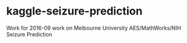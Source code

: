# kaggle-seizure-prediction
Work for 2016-09 work on Melbourne University AES/MathWorks/NIH Seizure Prediction